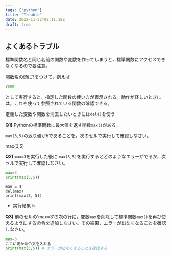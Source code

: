 ```yaml
---
tags: ["python"]
title: "Trouble"
date: 2022-11-22T08:11:18Z
draft: true
---
```


## よくあるトラブル


標準関数名と同じ名前の関数や変数を作ってしまうと，標準関数にアクセスできなくなるので要注意。

関数名の頭に?をつけて，例えば
```python
?sum
```
として実行すると，指定した関数の使い方が表示される。動作が怪しいときには，これを使って参照されている関数の確認できる。

定義した変数や関数を消去したいときには`del()`を使う

**Q1)** Pythonの標準関数に最大値を返す関数`max()`がある。

`max(3,5)`の返り値が5であることを，次のセルで実行して確認しなさい。

max(3,5)

**Q2)** `max=3`を実行した後に `max(3,5)`を実行するとどのようなエラーがでるか，次セルで実行して確認しなさい。
```python
max=3
print(max(3,5))
```

```python# YOUR CODE HERE
max = 3
del(max)
print(max(3, 5))
```
- 実行結果
    5


**Q3)** 前のセルの'max=3'の次の行に，変数`max`を削除して標準関数`max()`を再び使えるようにする命令を追加しなさい。その結果，エラーが出なくなることを確認しなさい。
```python
max=3
ここに何か命令文を入れる
print(max(3,5)) # エラーが出なくなることを確認する
```